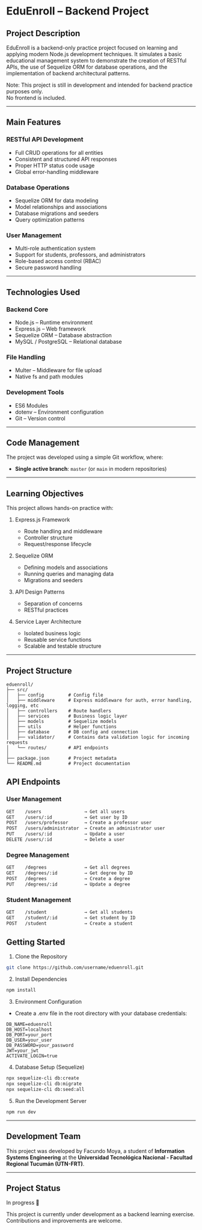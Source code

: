 # EduEnroll – Backend Project

## Project Description

EduEnroll is a backend-only practice project focused on learning and applying modern Node.js development techniques. It simulates a basic educational management system to demonstrate the creation of RESTful APIs, the use of Sequelize ORM for database operations, and the implementation of backend architectural patterns.

Note: This project is still in development and intended for backend practice purposes only.  
No frontend is included.

---

## Main Features

### RESTful API Development
- Full CRUD operations for all entities
- Consistent and structured API responses
- Proper HTTP status code usage
- Global error-handling middleware

### Database Operations
- Sequelize ORM for data modeling
- Model relationships and associations
- Database migrations and seeders
- Query optimization patterns

### User Management
- Multi-role authentication system
- Support for students, professors, and administrators
- Role-based access control (RBAC)
- Secure password handling

---

## Technologies Used

### Backend Core
- Node.js – Runtime environment
- Express.js – Web framework
- Sequelize ORM – Database abstraction
- MySQL / PostgreSQL – Relational database

### File Handling
- Multer – Middleware for file upload
- Native fs and path modules

### Development Tools
- ES6 Modules
- dotenv – Environment configuration
- Git – Version control

---

## Code Management

The project was developed using a simple Git workflow, where:

- **Single active branch**: `master` (or `main` in modern repositories)

---

## Learning Objectives

This project allows hands-on practice with:

1. Express.js Framework
   - Route handling and middleware
   - Controller structure
   - Request/response lifecycle

2. Sequelize ORM
   - Defining models and associations
   - Running queries and managing data
   - Migrations and seeders

3. API Design Patterns
   - Separation of concerns
   - RESTful practices

4. Service Layer Architecture
   - Isolated business logic
   - Reusable service functions
   - Scalable and testable structure

---

## Project Structure

```text
eduenroll/
├── src/
│   ├── config         # Config file
│   ├── middleware     # Express middleware for auth, error handling, logging, etc
│   ├── controllers    # Route handlers
│   ├── services       # Business logic layer
│   ├── models         # Sequelize models
│   ├── utils          # Helper functions
│   ├── database       # DB config and connection
│   ├── validator/     # Contains data validation logic for incoming requests 
│   └── routes/        # API endpoints
│            
├── package.json       # Project metadata
└── README.md          # Project documentation
```

## API Endpoints

### User Management

```bash
GET    /users                → Get all users  
GET    /users/:id            → Get user by ID  
POST   /users/professor      → Create a professor user 
POST   /users/administrator  → Create an administrator user  
PUT    /users/:id            → Update a user  
DELETE /users/:id            → Delete a user  
```

### Degree Management

```bash
GET    /degrees              → Get all degrees  
GET    /degrees/:id          → Get degree by ID  
POST   /degrees              → Create a degree  
PUT    /degrees/:id          → Update a degree
```

### Student Management

```bash
GET    /student              → Get all students
GET    /student/:id          → Get student by ID   
POST   /student              → Create a student  
```

## Getting Started

1. Clone the Repository

```bash
git clone https://github.com/username/eduenroll.git
```

2. Install Dependencies

```bash
npm install
```

3. Environment Configuration

- Create a .env file in the root directory with your database credentials:

```env
DB_NAME=eduenroll
DB_HOST=localhost
DB_PORT=your_port
DB_USER=your_user
DB_PASSWORD=your_password
JWT=your_jwt
ACTIVATE_LOGIN=true
```

4. Database Setup (Sequelize)

```bash
npx sequelize-cli db:create
npx sequelize-cli db:migrate
npx sequelize-cli db:seed:all
```

5. Run the Development Server

```bash
npm run dev
```

---

## Development Team

This project was developed by Facundo Moya, a student of **Information Systems Engineering** at the **Universidad Tecnológica Nacional - Facultad Regional Tucumán (UTN-FRT)**.

---

## Project Status

In progress 🚧

This project is currently under development as a backend learning exercise. Contributions and improvements are welcome.
